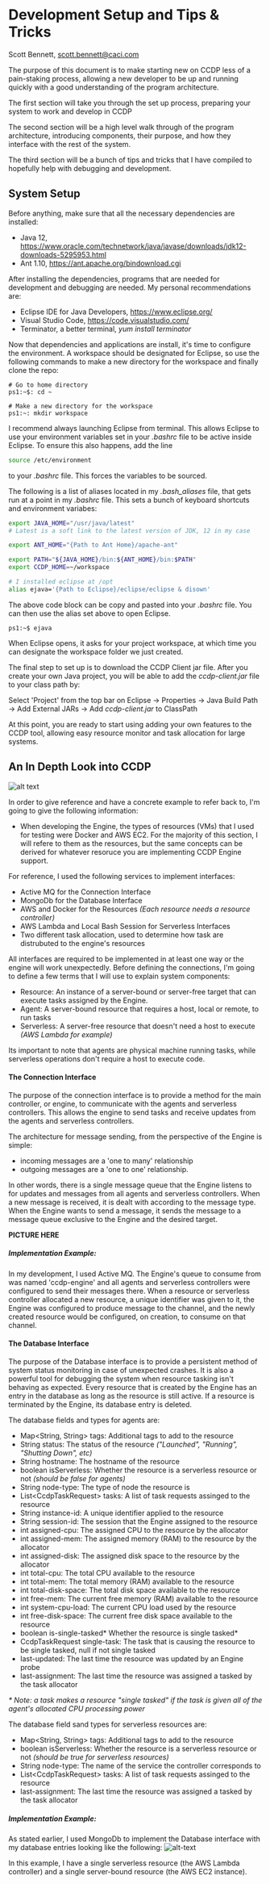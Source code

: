 Development Setup and Tips & Tricks
===================================

Scott Bennett, scott.bennett@caci.com

The purpose of this document is to make starting new on CCDP less of a pain-staking process, allowing a new developer to be up and running quickly with a good 
understanding of the program architecture.

The first section will take you through the set up process, preparing your system to work and develop in CCDP

The second section will be a high level walk through of the program architecture, introducing components, their purpose, and how they interface with the rest of
the system.

The third section will be a bunch of tips and tricks that I have compiled to hopefully help with debugging and development.

System Setup
------------

Before anything, make sure that all the necessary dependencies are installed:

- Java 12, https://www.oracle.com/technetwork/java/javase/downloads/jdk12-downloads-5295953.html
- Ant 1.10, https://ant.apache.org/bindownload.cgi

After installing the dependencies, programs that are needed for development and debugging are needed. My personal recommendations are:

- Eclipse IDE for Java Developers, https://www.eclipse.org/
- Visual Studio Code, https://code.visualstudio.com/
- Terminator, a better terminal, *yum install terminator*

Now that dependencies and applications are install, it's time to configure the environment. A workspace should be designated for Eclipse, so use the following
commands to make a new directory for the workspace and finally clone the repo:

```shell
# Go to home directory
ps1:~$: cd ~

# Make a new directory for the workspace
ps1:~: mkdir workspace
```

I recommend always launching Eclipse from terminal. This allows Eclipse to use your environment variables set in your *.bashrc* file to be active inside Eclipse.
To ensure this also happens, add the line

```bash
source /etc/environment
```

to your *.bashrc* file. This forces the variables to be sourced.

The following is a list of aliases located in my *.bash_aliases* file, that gets run at a point in my *.bashrc* file. This sets a bunch of keyboard 
shortcuts and environment variabes:

```bash
export JAVA_HOME="/usr/java/latest" 
# Latest is a soft link to the latest version of JDK, 12 in my case

export ANT_HOME="{Path to Ant Home}/apache-ant"

export PATH="${JAVA_HOME}/bin:${ANT_HOME}/bin:$PATH"
export CCDP_HOME=~/workspace

# I installed eclipse at /opt
alias ejava='{Path to Eclipse}/eclipse/eclipse & disown'
```

The above code block can be copy and pasted into your *.bashrc* file. You can then use the alias set above to open Eclipse.

```shell
ps1:~$ ejava
```

When Eclipse opens, it asks for your project workspace, at which time you can designate the workspace folder we just created.

The final step to set up is to download the CCDP Client jar file. After you create your own Java project, you will be able to add the *ccdp-client.jar* file to
your class path by:

Select 'Project' from the top bar on Eclipse -> Properties -> Java Build Path -> Add External JARs -> Add *ccdp-client.jar* to ClassPath

At this point, you are ready to start using adding your own features to the CCDP tool, allowing easy resource monitor and task allocation for large systems.

An In Depth Look into CCDP
--------------------------

![alt text](./CcdpArchitecture.png "CCDP Engine Architecture")

In order to give reference and have a concrete example to refer back to, I'm going to give the following information:

- When developing the Engine, the types of resources (VMs) that I used for testing were Docker and AWS EC2. For the majority of this section,
I will refere to them as the resources, but the same concepts can be derived for whatever resoruce you are implementing CCDP Engine support.

For reference, I used the following services to implement interfaces:

- Active MQ for the Connection Interface
- MongoDb for the Database Interface
- AWS and Docker for the Resources *(Each resource needs a resource controller)*
- AWS Lambda and Local Bash Session for Serverless Interfaces
- Two different task allocation, used to determine how task are distrubuted to the engine's resources

All interfaces are required to be implemented in at least one way or the engine will work unexpectedly. Before defining the connections, 
I'm going to define a few terms that I will use to explain system components:

- Resource: An instance of a server-bound or server-free target that can execute tasks assigned by the Engine.
- Agent: A server-bound resource that requires a host, local or remote, to run tasks
- Serverless: A server-free resource that doesn't need a host to execute *(AWS Lambda for example)*

Its important to note that agents are physical machine running tasks, while serverless operations don't require a host to execute code.

#### The Connection Interface

The purpose of the connection interface is to provide a method for the main controller, or engine, to communicate with the agents and serverless controllers. 
This allows the engine to send tasks and receive updates from the agents and serverless controllers.

The architecture for message sending, from the perspective of the Engine is simple:

- incoming messages are a 'one to many' relationship
- outgoing messages are a 'one to one' relationship.

In other words, there is a single message queue that the Engine listens to for updates and messages from all agents and serverless controllers.
When a new message is received, it is dealt with according to the message type.
When the Engine wants to send a message, it sends the message to a message queue exclusive to the Engine and the desired target.

**PICTURE HERE**

##### Implementation Example:

In my development, I used Active MQ. The Engine's queue to consume from was named 'ccdp-engine' and all agents and serverless controllers were configured to send their messages there. 
When a resource or serverless controller allocated a new resource, a unique identifier was given to it, the Engine was configured to produce message to the channel, and the newly created resource would be configured, on creation, to consume on that channel.

#### The Database Interface

The purpose of the Database interface is to provide a persistent method of system status monitoring in case of unexpected crashes.
It is also a powerful tool for debugging the system when resource tasking isn't behaving as expected.
Every resource that is created by the Engine has an entry in the database as long as the resource is still active.
If a resource is terminated by the Engine, its database entry is deleted.

The database fields and types for agents are:

- Map<String, String> tags: Additional tags to add to the resource
- String status: The status of the resource *("Launched", "Running", "Shutting Down", etc)*
- String hostname: The hostname of the resource
- boolean isServerless: Whether the resource is a serverless resource or not *(should be false for agents)*
- String node-type: The type of node the resource is
- List\<CcdpTaskRequest> tasks: A list of task requests assinged to the resource
- String instance-id: A unique identifier applied to the resource
- String session-id: The session that the Engine assigned to the resource
- int assigned-cpu: The assigned CPU to the resource by the allocator
- int assigned-mem: The assigned memory (RAM) to the resource by the allocator
- int assigned-disk: The assigned disk space to the resource by the allocator
- int total-cpu: The total CPU available to the resource
- int total-mem: The total memory (RAM) available to the resource
- int total-disk-space: The total disk space available to the resource
- int free-mem: The current free memory (RAM) available to the resource
- int system-cpu-load: The current CPU load used by the resource
- int free-disk-space: The current free disk space available to the resource
- boolean is-single-tasked* Whether the resource is single tasked*
- CcdpTaskRequest single-task: The task that is causing the resource to be single tasked, null if not single tasked
- last-updated: The last time the resource was updated by an Engine probe
- last-assignment: The last time the resource was assigned a tasked by the task allocator

*\* Note: a task makes a resource "single tasked" if the task is given all of the agent's allocated CPU processing power*

The database field sand types for serverless resources are:

- Map<String, String> tags: Additional tags to add to the resource
- boolean isServerless: Whether the resource is a serverless resource or not *(should be true for serverless resources)*
- String node-type: The name of the service the controller corresponds to
- List\<CcdpTaskRequest> tasks: A list of task requests assinged to the resource
- last-assignment: The last time the resource was assigned a tasked by the task allocator

##### Implementation Example:

As stated earlier, I used MongoDb to implement the Database interface with my database entries looking like the following:
![alt-text](./DatabaseSS.png)

In this example, I have a single serverless resource (the AWS Lambda controller) and a single server-bound resource (the AWS EC2 instance).
